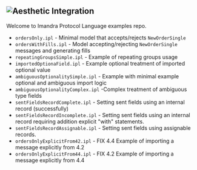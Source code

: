 ![Aesthetic Integration](https://storage.googleapis.com/imandra-assets/images/github/ipl_lang_examples_head.svg)
---
Welcome to Imandra Protocol Language examples repo.

- `ordersOnly.ipl` - Minimal model that accepts/rejects `NewOrderSingle`
- `ordersWithFills.ipl` - Model accepting/rejecting `NewOrderSingle` messages and generating fills
- `repeatingGroupsSimple.ipl` - Example of repeating groups usage
- `importedOptionaField.ipl` - Example optional treatment of imported optional value
- `ambiguousOptionalitySimple.ipl` - Example with minimal example optional and ambiguous import logic 
- `ambiguousOptionalityComplex.ipl` -Complex treatment of ambiguous type fields
- `sentFieldsRecordComplete.ipl` - Setting sent fields using an internal record (successfully)
- `sentFieldsRecordIncomplete.ipl` - Setting sent fields using an internal record requiring addition explicit "with" statements.
- `sentFieldsRecordAssignable.ipl` - Setting sent fields using assignable records.
- `ordersOnlyExplicitFrom42.ipl` - FIX 4.4 Example of importing a message explicitly from 4.2
- `ordersOnlyExplicitFrom44.ipl` - FIX 4.2 Example of importing a message explicitly from 4.4
